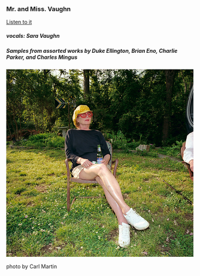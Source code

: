 ### Mr. and Miss. Vaughn

[Listen to it](mmVaughn.mp3)

##### vocals: Sara Vaughn
##### Samples from assorted works by Duke Ellington, Brian Eno, Charlie Parker, and Charles Mingus


<img src="saraThumb.jpeg"> </a>

photo by Carl Martin





